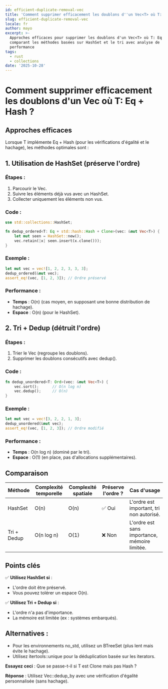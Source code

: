```yaml
---
id: efficient-duplicate-removal-vec
title: 'Comment supprimer efficacement les doublons d''un Vec<T> où T: Eq + Hash ?'
slug: efficient-duplicate-removal-vec
locale: fr
author: mayo
excerpt: >-
  Approches efficaces pour supprimer les doublons d'un Vec<T> où T: Eq + Hash,
  comparant les méthodes basées sur HashSet et le tri avec analyse de
  performance
tags:
  - rust
  - collections
date: '2025-10-28'
---
```


# Comment supprimer efficacement les doublons d'un Vec<T> où T: Eq + Hash ?

## Approches efficaces

Lorsque T implémente Eq + Hash (pour les vérifications d'égalité et le hachage), les méthodes optimales sont :

## 1. Utilisation de HashSet (préserve l'ordre)

### Étapes :
1. Parcourir le Vec.
2. Suivre les éléments déjà vus avec un HashSet.
3. Collecter uniquement les éléments non vus.

### Code :
```rust
use std::collections::HashSet;

fn dedup_ordered<T: Eq + std::hash::Hash + Clone>(vec: &mut Vec<T>) {
    let mut seen = HashSet::new();
    vec.retain(|x| seen.insert(x.clone()));
}
```

### Exemple :
```rust
let mut vec = vec![1, 2, 2, 3, 3, 3];
dedup_ordered(&mut vec);
assert_eq!(vec, [1, 2, 3]); // Ordre préservé
```

### Performance :
- **Temps** : O(n) (cas moyen, en supposant une bonne distribution de hachage).
- **Espace** : O(n) (pour le HashSet).

## 2. Tri + Dedup (détruit l'ordre)

### Étapes :
1. Trier le Vec (regroupe les doublons).
2. Supprimer les doublons consécutifs avec dedup().

### Code :
```rust
fn dedup_unordered<T: Ord>(vec: &mut Vec<T>) {
    vec.sort();      // O(n log n)
    vec.dedup();     // O(n)
}
```

### Exemple :
```rust
let mut vec = vec![3, 2, 2, 1, 3];
dedup_unordered(&mut vec);
assert_eq!(vec, [1, 2, 3]); // Ordre modifié
```

### Performance :
- **Temps** : O(n log n) (dominé par le tri).
- **Espace** : O(1) (en place, pas d'allocations supplémentaires).

## Comparaison

| Méthode | Complexité temporelle | Complexité spatiale | Préserve l'ordre ? | Cas d'usage |
|--------|-----------------|------------------|------------------|----------|
| HashSet | O(n) | O(n) | ✅ Oui | L'ordre est important, tri non autorisé. |
| Tri + Dedup | O(n log n) | O(1) | ❌ Non | L'ordre est sans importance, mémoire limitée. |

## Points clés

✅ **Utilisez HashSet si** :
- L'ordre doit être préservé.
- Vous pouvez tolérer un espace O(n).

✅ **Utilisez Tri + Dedup si** :
- L'ordre n'a pas d'importance.
- La mémoire est limitée (ex : systèmes embarqués).

## Alternatives :
- Pour les environnements no_std, utilisez un BTreeSet (plus lent mais évite le hachage).
- Utilisez itertools::unique pour la déduplication basée sur les iterators.

**Essayez ceci** : Que se passe-t-il si T est Clone mais pas Hash ?

**Réponse** : Utilisez Vec::dedup_by avec une vérification d'égalité personnalisée (sans hachage).
